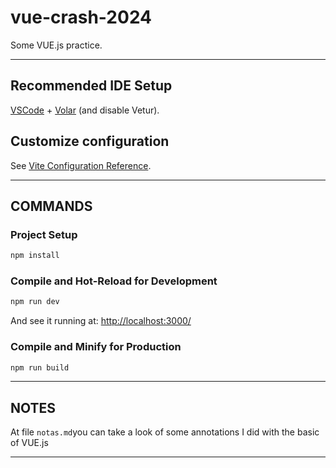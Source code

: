 # vue-crash-2024

Some VUE.js practice.

---

## Recommended IDE Setup

[VSCode](https://code.visualstudio.com/) + [Volar](https://marketplace.visualstudio.com/items?itemName=Vue.volar) (and disable Vetur).

## Customize configuration

See [Vite Configuration Reference](https://vitejs.dev/config/).

---

## COMMANDS

### Project Setup

```sh
npm install
```

### Compile and Hot-Reload for Development

```sh
npm run dev
```

And see it running at: [http://localhost:3000/](http://localhost:3000/)



### Compile and Minify for Production

```sh
npm run build
```

---

## NOTES

At file `notas.md`you can take a look of some annotations I did with the basic of VUE.js

---